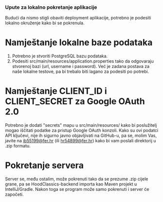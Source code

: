 ### Upute za lokalno pokretanje aplikacije

Budući da nismo stigli obaviti deployment aplikacije, potrebno je podesiti lokalno okruženje kako bi se pokrenula.

# Namještanje lokalne baze podataka

1. Potrebno je stvoriti PostgreSQL bazu podataka.
2. Podesiti src/main/resources/application.properties tako da odgovaraju stvorenoj bazi (url, username i password). Već je zadana postava za naše lokalne testove, pa bi trebalo biti lagano za podesiti po potrebi.

# Namještanje CLIENT_ID i CLIENT_SECRET za Google OAuth 2.0

Potrebno je dodati "secrets" mapu u src/main/resources/ kako bi poslužitelj mogao iščitati podatke za pristup Google OAuth konzoli. Kako su ovi podatci API ključevi, nije ih sigurno javno objavljivati na GitHub-u, pa se, molim Vas, javite na ib55199@fer.hr (ili hr54899@fer.hr) kako bi vam poslali direktorij u .zip formatu.

# Pokretanje servera

Server se, među ostalim, može pokrenuti tako da se prezume .zip cijele grane, pa se HoodClassics-backend importa kao Maven projekt u IntelliJ/Gradle. Nakon toga se program može samo pokrenuti i server će započeti.
